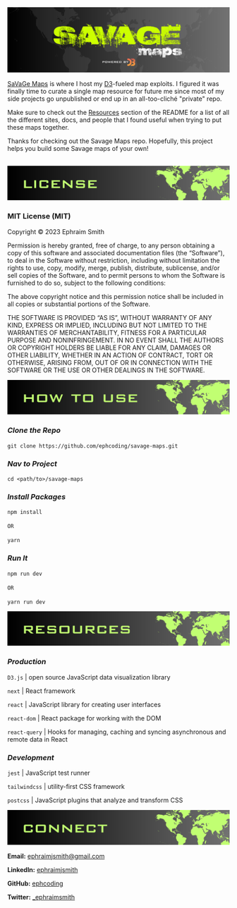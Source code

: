 <div id='intro' align='center'>
  <img alt='readme title graphic' src='./assets/readme-title.png'>
</div>

[SaVaGe Maps](https://savagemaps.com) is where I host my [D3](https://d3js.org)-fueled map exploits. I figured it was finally time to curate a single map resource for future me since most of my side projects go unpublished or end up in an all-too-cliché "private" repo.

Make sure to check out the [Resources](#resources) section of the README for a list of all the different sites, docs, and people that I found useful when trying to put these maps together.

Thanks for checking out the Savage Maps repo. Hopefully, this project helps you build some Savage maps of your own!

<br>

<div id='license' align='center'>
  <img alt='readme license section graphic' src='./assets/readme-license.png'>
</div>

### MIT License (MIT)

Copyright © 2023 Ephraim Smith

Permission is hereby granted, free of charge, to any person obtaining a copy of this software and associated documentation files (the “Software”), to deal in the Software without restriction, including without limitation the rights to use, copy, modify, merge, publish, distribute, sublicense, and/or sell copies of the Software, and to permit persons to whom the Software is furnished to do so, subject to the following conditions:

The above copyright notice and this permission notice shall be included in all copies or substantial portions of the Software.

THE SOFTWARE IS PROVIDED “AS IS”, WITHOUT WARRANTY OF ANY KIND, EXPRESS OR IMPLIED, INCLUDING BUT NOT LIMITED TO THE WARRANTIES OF MERCHANTABILITY, FITNESS FOR A PARTICULAR PURPOSE AND NONINFRINGEMENT. IN NO EVENT SHALL THE AUTHORS OR COPYRIGHT HOLDERS BE LIABLE FOR ANY CLAIM, DAMAGES OR OTHER LIABILITY, WHETHER IN AN ACTION OF CONTRACT, TORT OR OTHERWISE, ARISING FROM, OUT OF OR IN CONNECTION WITH THE SOFTWARE OR THE USE OR OTHER DEALINGS IN THE SOFTWARE.

<div id='how-to-use' align='center'>
  <img alt='readme how-to-use section graphic' src='./assets/readme-how-to-use.png'>
</div>

### **_Clone the Repo_**

```shellscript
git clone https://github.com/ephcoding/savage-maps.git
```

### **_Nav to Project_**

```shellscript
cd <path/to>/savage-maps
```

### **_Install Packages_**

```shellscript
npm install

OR

yarn
```

### **_Run It_**

```shellscript
npm run dev

OR

yarn run dev
```

<div id='resources' align='center'>
  <img alt='readme resources section graphic' src='./assets/readme-resources.png'>
</div>

### **_Production_**

`D3.js` | open source JavaScript data visualization library

`next` | React framework

`react` | JavaScript library for creating user interfaces

`react-dom` | React package for working with the DOM

`react-query` | Hooks for managing, caching and syncing asynchronous and remote data in React

### **_Development_**

`jest` | JavaScript test runner

`tailwindcss` | utility-first CSS framework

`postcss` | JavaScript plugins that analyze and transform CSS

<div id='connect' align='center'>
  <img alt='readme connect section graphic' src='./assets/readme-connect.png'>
</div>

**Email:** [ephraimjsmith@gmail.com](mailto:ephraimjsmith@gmail.com)

**LinkedIn:** [ephraimjsmith](https://linkedin.com/in/ephraimsmithdev)

**GitHub:** [ephcoding](https://github.com/ephcoding)

**Twitter:** [\_ephraimsmith](https://twitter.com/ephraimsmithdev)
